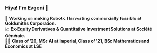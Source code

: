 ### Hiya! I'm Evgeni 👋

🤖 **Working on making Robotic Harvesting commercially feasible at Goldsmiths Corporation.** <br />
📈 **Ex-Equity Derivatives & Quantitative Investment Solutions at Société Générale.** <br />
🧑‍🎓 **Class of '26, MSc AI at Imperial, Class of '21, BSc Mathematics and Economics at LSE**




<!--
**evgeni-g-georgiev/evgeni-g-georgiev** is a ✨ _special_ ✨ repository because its `README.md` (this file) appears on your GitHub profile.

Here are some ideas to get you started:

- 🔭 I’m currently working on ...
- 🌱 I’m currently learning ...
- 👯 I’m looking to collaborate on ...
- 🤔 I’m looking for help with ...
- 💬 Ask me about ...
- 📫 How to reach me: ...
- 😄 Pronouns: ...
- ⚡ Fun fact: ...
-->
